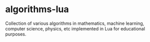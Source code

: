 # algorithms-lua
Collection of various algorithms in mathematics, machine learning, computer science, physics, etc implemented in Lua for educational purposes.
